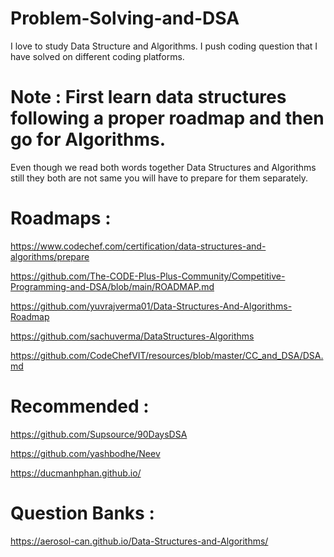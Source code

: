 # Problem-Solving-and-DSA
I love to study Data Structure and Algorithms. I push coding question that I have solved on different coding platforms.


# Note : First learn data structures following a proper roadmap and then go for Algorithms.
Even though we read both words together Data Structures and Algorithms still they both are not same you will have to prepare for them separately.


# Roadmaps :

https://www.codechef.com/certification/data-structures-and-algorithms/prepare

https://github.com/The-CODE-Plus-Plus-Community/Competitive-Programming-and-DSA/blob/main/ROADMAP.md

https://github.com/yuvrajverma01/Data-Structures-And-Algorithms-Roadmap

https://github.com/sachuverma/DataStructures-Algorithms

https://github.com/CodeChefVIT/resources/blob/master/CC_and_DSA/DSA.md

# Recommended :

https://github.com/Supsource/90DaysDSA

https://github.com/yashbodhe/Neev

https://ducmanhphan.github.io/

# Question Banks :
https://aerosol-can.github.io/Data-Structures-and-Algorithms/
